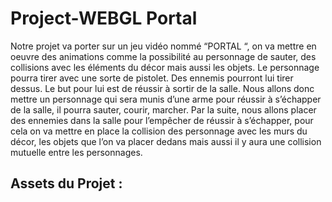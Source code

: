 # Project-WEBGL Portal

Notre projet va porter sur un jeu vidéo nommé “PORTAL “, on va mettre en oeuvre des animations comme la possibilité au personnage de sauter, des collisions avec les éléments du décor mais aussi les objets. Le personnage pourra tirer avec une sorte de pistolet. Des ennemis pourront lui tirer dessus. Le but pour lui est de réussir à sortir de la salle.
Nous allons donc mettre un personnage qui sera munis d’une arme pour réussir à s’échapper de la salle, il pourra sauter, courir, marcher.
Par la suite, nous allons placer des ennemies dans la salle pour l’empêcher de réussir à s’échapper, pour cela on va mettre en place la collision des personnage avec les murs du décor, les objets que l’on va placer dedans mais aussi il y aura une collision mutuelle entre les personnages.

## Assets du Projet :

